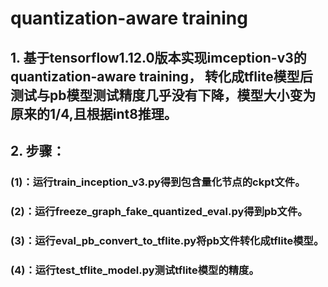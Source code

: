 # quantization-aware training

## 1. 基于tensorflow1.12.0版本实现imception-v3的quantization-aware training， 转化成tflite模型后测试与pb模型测试精度几乎没有下降，模型大小变为原来的1/4,且根据int8推理。

## 2. 步骤：
### (1)：运行train_inception_v3.py得到包含量化节点的ckpt文件。
### (2)：运行freeze_graph_fake_quantized_eval.py得到pb文件。
### (3)：运行eval_pb_convert_to_tflite.py将pb文件转化成tflite模型。
### (4)：运行test_tflite_model.py测试tflite模型的精度。